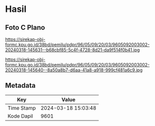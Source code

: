 # Hasil

## Foto C Plano

https://sirekap-obj-formc.kpu.go.id/38bd/pemilu/pdpr/96/05/09/20/03/9605092003002-20240318-145631--b68cbf85-5c4f-4728-8d21-da9f514f0b41.jpg

https://sirekap-obj-formc.kpu.go.id/38bd/pemilu/pdpr/96/05/09/20/03/9605092003002-20240318-145640--8a50a8b7-d6aa-41a8-a918-999cf481a6c9.jpg


## Metadata

| Key        | Value               |
| ---------- | ------------------- |
| Time Stamp | 2024-03-18 15:03:48 |
| Kode Dapil | 9601                |



